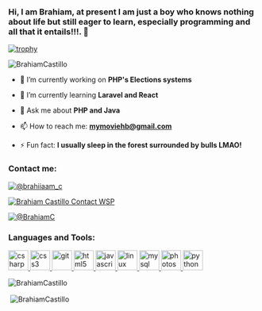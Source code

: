 ### Hi, I am Brahiam, at present I am just a boy who knows nothing about life but still eager to learn, especially programming and all that it entails!!!. 👋

 [![trophy](https://github-profile-trophy.vercel.app/?username=BrahiamCastillo&theme=onedark)](https://github.com/BrahiamCastillo/github-profile-trophy)
 
 <p align="left"> <img src="https://komarev.com/ghpvc/?username=BrahiamCastillo&label=Profile%20views&color=0e75b6&style=flat" alt="BrahiamCastillo" /> </p>
<html>
<body>
 
 - 🔭 I’m currently working on <strong>PHP's Elections systems</strong>
    
 - 🌱 I’m currently learning  <strong>Laravel and React</strong>
   
 - 💬 Ask me about <strong>PHP and Java</strong>
   
 - 📫 How to reach me: <strong>mymoviehb@gmail.com</strong>
   
 - ⚡ Fun fact: <strong>I usually sleep in the forest surrounded by bulls LMAO!</strong>
 
 <h3 align="left">Contact me:</h3>

<p align="left">
  
<a href="https://www.instagram.com/brahiiaam_c/" target="blank"><img align="center" src="https://img.shields.io/badge/Instagram-Contact%20me-brightgreen?logo=instagram&style=for-the-badge" alt="@brahiiaam_c" /></a>

<a href="https://api.whatsapp.com/send?phone=18297208598&text=%C2%A1Hola%20buenas,%20Brahiam%20Castillo%20para%20servirles!" target="_blank"><img align="center" src="https://img.shields.io/badge/Whatsapp-Contact%20me-brightgreen?logo=whatsapp&style=for-the-badge" alt="Brahiam Castillo Contact WSP" /></a>

<a href="https://t.me/BrahiamC" target="blank"><img align="center" src="https://img.shields.io/badge/Telegram-Contact%20me-brightgreen?logo=telegram&style=for-the-badge" alt="@BrahiamC" /></a>
 
 <h3 align="left">Languages and Tools:</h3>
<p align="left"> <a href="https://www.w3schools.com/cs/" target="_blank"> <img src="https://devicons.github.io/devicon/devicon.git/icons/csharp/csharp-original.svg" alt="csharp" width="40" height="40"/> </a> <a href="https://www.w3schools.com/css/" target="_blank"> <img src="https://devicons.github.io/devicon/devicon.git/icons/css3/css3-original-wordmark.svg" alt="css3" width="40" height="40"/> </a> <a href="https://git-scm.com/" target="_blank"> <img src="https://www.vectorlogo.zone/logos/git-scm/git-scm-icon.svg" alt="git" width="40" height="40"/> </a> <a href="https://www.w3.org/html/" target="_blank"> <img src="https://devicons.github.io/devicon/devicon.git/icons/html5/html5-original-wordmark.svg" alt="html5" width="40" height="40"/> </a> <a href="https://developer.mozilla.org/en-US/docs/Web/JavaScript" target="_blank"> <img src="https://devicons.github.io/devicon/devicon.git/icons/javascript/javascript-original.svg" alt="javascript" width="40" height="40"/> </a> <a href="https://www.linux.org/" target="_blank"> <img src="https://devicons.github.io/devicon/devicon.git/icons/linux/linux-original.svg" alt="linux" width="40" height="40"/> </a> <a href="https://www.mysql.com/" target="_blank"> <img src="https://devicons.github.io/devicon/devicon.git/icons/mysql/mysql-original-wordmark.svg" alt="mysql" width="40" height="40"/> </a> <a href="https://www.photoshop.com/en" target="_blank"> <img src="https://devicons.github.io/devicon/devicon.git/icons/photoshop/photoshop-plain.svg" alt="photoshop" width="40" height="40"/> </a> <a href="https://www.python.org" target="_blank"> <img src="https://devicons.github.io/devicon/devicon.git/icons/python/python-original.svg" alt="python" width="40" height="40"/> </a></p>

<p><img align="left" src="https://github-readme-stats.vercel.app/api/top-langs?username=BrahiamCastillo&show_icons=true&locale=en&layout=compact" alt="BrahiamCastillo" /></p>
<br>
<p>&nbsp;<img align="center" src="https://github-readme-stats.vercel.app/api?username=BrahiamCastillo&show_icons=true&locale=en" alt="BrahiamCastillo" /></p>


</body>
</html>
